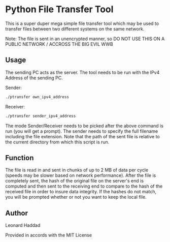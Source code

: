 # Python File Transfer Tool

This is a super duper mega simple file transfer tool which may be used to transfer files between two different systems on the same network.

Note: The file is sent in an unencrypted manner, so DO NOT USE THIS ON A PUBLIC NETWORK / ACCROSS THE BIG EVIL WWB

## Usage

The sending PC acts as the server. The tool needs to be run with the IPv4 Address of the sending PC.

Sender:

```bash
./ptransfer own_ipv4_address
```

Receiver:

```bash
./ptransfer sender_ipv4_address
```

The mode Sender/Receiver needs to be picked after the above command is run (you will get a prompt). The sender needs to specify the full filename including the file extension. Note that the path of the sent file is relative to the current directory from which this script is run.

## Function

The file is read in and sent in chunks of up to 2 MB of data per cycle (speeds may be slower based on network performance). After the file is completely sent,
the hash of the original file on the server's end is computed and then sent to the receiving end to compare to the hash of the received file in order to insure data
integrity. If the hashes do not match, you will be prompted whether or not you want to keep the local file. 

## Author

Leonard Haddad

Provided in accords with the MIT License